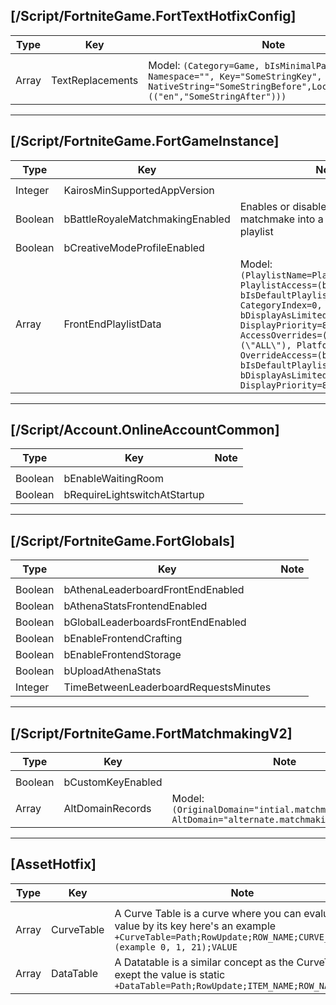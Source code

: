 ## [/Script/FortniteGame.FortTextHotfixConfig]
| Type | Key | Note |
| - | - | - |
| | | |
| Array | TextReplacements | Model: `(Category=Game, bIsMinimalPatch=True, Namespace="", Key="SomeStringKey", NativeString="SomeStringBefore",LocalizedStrings=(("en","SomeStringAfter")))` |


---
## [/Script/FortniteGame.FortGameInstance]
| Type | Key | Note |
| - | - | - |
| | | |
| Integer | KairosMinSupportedAppVersion | |
| Boolean | bBattleRoyaleMatchmakingEnabled | Enables or disables the ability to matchmake into a Battle Royale playlist |
| Boolean | bCreativeModeProfileEnabled | |
| Array | FrontEndPlaylistData | Model: `(PlaylistName=Playlist_PlaylistId, PlaylistAccess=(bEnabled=false, bIsDefaultPlaylist=false, CategoryIndex=0, bDisplayAsLimitedTime=false, DisplayPriority=8), AccessOverrides=((Regions=(\"ALL\"), Platforms=(\"ALL\"), OverrideAccess=(bEnabled=false, bIsDefaultPlaylist=false, bDisplayAsLimitedTime=False, DisplayPriority=8)))` |


---
## [/Script/Account.OnlineAccountCommon]
| Type | Key | Note |
| - | - | - |
| | | |
| Boolean | bEnableWaitingRoom | |
| Boolean | bRequireLightswitchAtStartup | |


---
## [/Script/FortniteGame.FortGlobals]
| Type | Key | Note |
| - | - | - |
| | | |
| Boolean | bAthenaLeaderboardFrontEndEnabled | |
| Boolean | bAthenaStatsFrontendEnabled | |
| Boolean | bGlobalLeaderboardsFrontEndEnabled | |
| Boolean | bEnableFrontendCrafting | |
| Boolean | bEnableFrontendStorage | |
| Boolean | bUploadAthenaStats | |
| Integer | TimeBetweenLeaderboardRequestsMinutes | |


---
## [/Script/FortniteGame.FortMatchmakingV2]
| Type | Key | Note |
| - | - | - |
| | | |
| Boolean | bCustomKeyEnabled | |
| Array | AltDomainRecords | Model: `(OriginalDomain="intial.matchmaking.domain", AltDomain="alternate.matchmaking.domain")`|
---
## [AssetHotfix]
| Type | Key | Note |
| - | - | - |
| | | |
| Array | CurveTable | A Curve Table is a curve where you can evaluate a value by its key here's an example `+CurveTable=Path;RowUpdate;ROW_NAME;CURVE_NUMBER (example 0, 1, 21);VALUE`|
| Array | DataTable | A Datatable is a similar concept as the CurveTable exept the value is static `+DataTable=Path;RowUpdate;ITEM_NAME;ROW_NAME;VALUE`|
